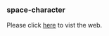 ### space-character


Please click [here](https://yifan-jiao.github.io/space-character/) to vist the web.